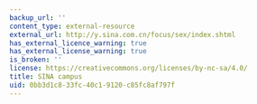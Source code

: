 ```yaml
---
backup_url: ''
content_type: external-resource
external_url: http://y.sina.com.cn/focus/sex/index.shtml
has_external_licence_warning: true
has_external_license_warning: true
is_broken: ''
license: https://creativecommons.org/licenses/by-nc-sa/4.0/
title: SINA campus
uid: 0bb3d1c8-33fc-40c1-9120-c85fc8af797f
---
```

